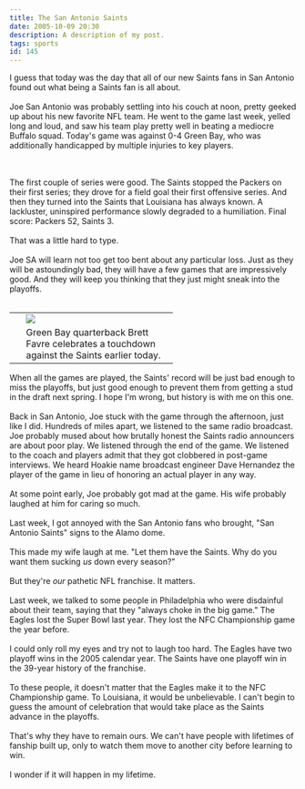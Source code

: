 ```yaml
---
title: The San Antonio Saints
date: 2005-10-09 20:30
description: A description of my post.
tags: sports
id: 145
---
```

I guess that today was the day that all of our new Saints fans in San Antonio found out what being a Saints fan is all about.<br />
<br />
Joe San Antonio was probably settling into his couch at noon, pretty geeked up about his new favorite NFL team.  He went to the game last week, yelled long and loud, and saw his team play pretty well in beating a mediocre Buffalo squad.  Today's game was against 0-4 Green Bay, who was additionally handicapped by multiple injuries to key players.<br />

<span class="spanEndPreview">&nbsp;</span><br /><br />The first couple of series were good.  The Saints stopped the Packers on their first series; they drove for a field goal their first offensive series.  And then they turned into the Saints that Louisiana has always known.  A lackluster, uninspired performance slowly degraded to a humiliation.  Final score:  Packers 52, Saints 3.<br />
<br />
That was a little hard to type.<br />
<br />
Joe SA will learn not too get too bent about any particular loss.  Just as they will be astoundingly bad, they will have a few games that are impressively good.  And they will keep you thinking that they just might sneak into the playoffs.<br />
<br />
<skinny :nohome><table cellpadding="2" align="right"><tr><td width="5" rowspan="2"><spacer type="block" width="5" height="1"></spacer></td><td width="250" ><img src="/img/favre.jpg"/></td></tr><tr><td class="caption" width="250">Green Bay quarterback Brett Favre celebrates a touchdown against the Saints earlier today.</td></tr></table></skinny><br />
<br />
When all the games are played, the Saints' record will be just bad enough to miss the playoffs, but just good enough to prevent them from getting a stud in the draft next spring.  I hope I'm wrong, but history is with me on this one.<br />
<br />
Back in San Antonio, Joe stuck with the game through the afternoon, just like I did.  Hundreds of miles apart, we listened to the same radio broadcast.  Joe probably mused about how brutally honest the Saints radio announcers are about poor play.  We listened through the end of the game.  We listened to the coach and players admit that they got clobbered in post-game interviews.  We heard Hoakie name broadcast engineer Dave Hernandez the player of the game in lieu of honoring an actual player in any way.<br />
<br />
At some point early, Joe probably got mad at the game.  His wife probably laughed at him for caring so much.<br />
<br />
Last week, I got annoyed with the San Antonio fans who brought, "San Antonio Saints" signs to the Alamo dome.<br />
<br />
This made my wife laugh at me.  "Let them have the Saints. Why do you want them sucking <i>us</i> down every season?"<br />
<br />
But they're <i>our</i> pathetic NFL franchise.  It matters.<br />
<br />
Last week, we talked to some people in Philadelphia who were disdainful about their team, saying that they "always choke in the big game."  The Eagles lost the Super Bowl last year.  They lost the NFC Championship game the year before.<br />
<br />
I could only roll my eyes and try not to laugh too hard.  The Eagles have two playoff wins in the 2005 calendar year.  The Saints have one playoff win in the 39-year history of the franchise.<br />
<br />
To these people, it doesn't matter that the Eagles make it to the NFC Championship game.  To Louisiana, it would be unbelievable.  I can't begin to guess the amount of celebration that would take place as the Saints advance in the playoffs. <br />
<br />
That's why they have to remain ours.  We can't have people with lifetimes of fanship built up, only to watch them move to another city before learning to win.<br />
<br />
I wonder if it will happen in my lifetime.  
